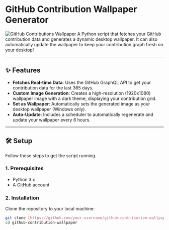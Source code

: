 # GitHub Contribution Wallpaper Generator

![GitHub Contributions Wallpaper](https://i.imgur.com/your-image-url.png) A Python script that fetches your GitHub contribution data and generates a dynamic desktop wallpaper. It can also automatically update the wallpaper to keep your contribution graph fresh on your desktop!

---

## ✨ Features

-   **Fetches Real-time Data**: Uses the GitHub GraphQL API to get your contribution data for the last 365 days.
-   **Custom Image Generation**: Creates a high-resolution (1920x1080) wallpaper image with a dark theme, displaying your contribution grid.
-   **Set as Wallpaper**: Automatically sets the generated image as your desktop wallpaper (Windows only).
-   **Auto-Update**: Includes a scheduler to automatically regenerate and update your wallpaper every 6 hours.

---

## 🛠️ Setup

Follow these steps to get the script running.

### 1. Prerequisites

-   Python 3.x
-   A GitHub account

### 2. Installation

Clone the repository to your local machine:
```bash
git clone [https://github.com/your-username/github-contribution-wallpaper.git](https://github.com/your-username/github-contribution-wallpaper.git)
cd github-contribution-wallpaper
